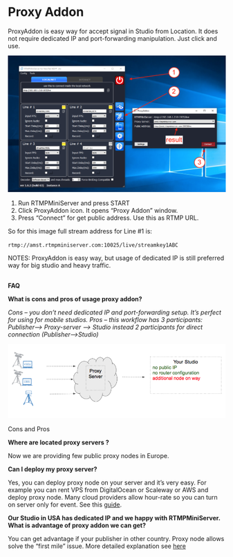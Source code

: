 **Proxy Addon**
==

ProxyAddon is easy way for accept signal in Studio from Location.
It does not require dedicated IP and port-forwarding manipulation.
Just click and use.

![](ww2.png)

1. Run RTMPMiniServer and press START
2. Click ProxyAddon icon. It opens “Proxy Addon” window.
3. Press “Connect” for get public address. Use this as RTMP URL.

So for this image full stream address for Line #1 is:

`rtmp://amst.rtmpminiserver.com:10025/live/streamkey1ABC`

NOTES: ProxyAddon is easy way, but usage of dedicated IP is still preferred way for big studio and heavy traffic.
##

**FAQ**

**What is cons and pros of usage proxy addon?**

*Cons – you don’t need dedicated IP and port-forwarding setup. It’s perfect for using for mobile studios.
Pros – this workflow has 3 participants: Publisher–> Proxy-server –> Studio
instead 2 participants for direct connection (Publisher–>Studio)*

![](ww3.png)

Cons and Pros

**Where are located proxy servers ?**

Now we are providing few public proxy nodes in Europe.

**Can I deploy my proxy server?**

Yes, you can deploy proxy node on your server and it’s very easy.
For example you can rent VPS from DigitalOcean or Scaleway or AWS and deploy proxy node. Many cloud providers allow hour-rate so you can turn on server only for event. See this [guide](http://help.garaninapps.com/2019/09/09/custom-proxy-server/).

**Our Studio in USA has dedicated IP and we happy with RTMPMiniServer. What is advantage of proxy addon we can get?**

You can get advantage if your publisher in other country. Proxy node allows solve the “first mile” issue. More detailed explanation see [here](https://medium.com/garaninapps/proxy-add-on-for-rtmpminiserver-85a23edaffce)
